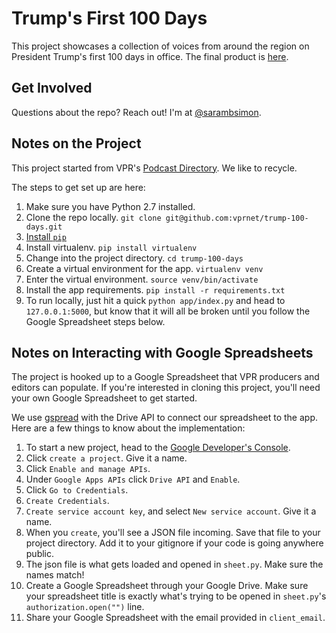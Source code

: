 # Trump's First 100 Days

This project showcases a collection of voices from around the region on President Trump's first 100 days in office. The final product is [here](http://www.vpr.net/apps/vermont-100).

## Get Involved

Questions about the repo? Reach out! I'm at [@sarambsimon](http://twitter.com/sarambsimon).

## Notes on the Project

This project started from VPR's [Podcast Directory](http://www.vpr.net/podcasts). We like to recycle.

The steps to get set up are here:

1. Make sure you have Python 2.7 installed.
1. Clone the repo locally. `git clone git@github.com:vprnet/trump-100-days.git`
1. [Install `pip`](https://pip.pypa.io/en/latest/installing.html)
1. Install virtualenv. `pip install virtualenv`
1. Change into the project directory. `cd trump-100-days`
1. Create a virtual environment for the app. `virtualenv venv`
1. Enter the virtual environment. `source venv/bin/activate`
1. Install the app requirements. `pip install -r requirements.txt`
1. To run locally, just hit a quick	`python app/index.py` and head to `127.0.0.1:5000`, but know that it will all be broken until you follow the Google Spreadsheet steps below.

## Notes on Interacting with Google Spreadsheets

The project is hooked up to a Google Spreadsheet that VPR producers and editors can populate. If you're interested in cloning this project, you'll need your own Google Spreadsheet to get started.

We use [gspread](https://github.com/burnash/gspread) with the Drive API to connect our spreadsheet to the app. Here are a few things to know about the implementation:

1. To start a new project, head to the [Google Developer's Console](https://console.developers.google.com/project).
1. Click `create a project`. Give it a name.
1. Click `Enable and manage APIs`.
1. Under `Google Apps APIs` click `Drive API` and `Enable`.
1. Click `Go to Credentials`.
1. `Create Credentials`.
1. `Create service account key`, and select `New service account`. Give it a name.
1. When you `create`, you'll see a JSON file incoming. Save that file to your project directory. Add it to your gitignore if your code is going anywhere public.
1. The json file is what gets loaded and opened in `sheet.py`. Make sure the names match!
1. Create a Google Spreadsheet through your Google Drive. Make sure your spreadsheet title is exactly what's trying to be opened in `sheet.py`'s `authorization.open("")` line.
1. Share your Google Spreadsheet with the email provided in `client_email`.
